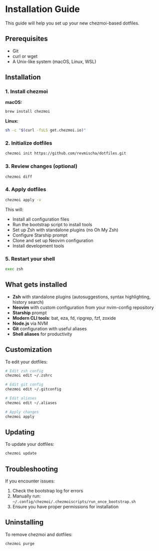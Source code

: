 # Installation Guide

This guide will help you set up your new chezmoi-based dotfiles.

## Prerequisites

- Git
- curl or wget
- A Unix-like system (macOS, Linux, WSL)

## Installation

### 1. Install chezmoi

**macOS:**

```bash
brew install chezmoi
```

**Linux:**

```bash
sh -c "$(curl -fsLS get.chezmoi.io)"
```

### 2. Initialize dotfiles

```bash
chezmoi init https://github.com/revmischa/dotfiles.git
```

### 3. Review changes (optional)

```bash
chezmoi diff
```

### 4. Apply dotfiles

```bash
chezmoi apply -v
```

This will:

- Install all configuration files
- Run the bootstrap script to install tools
- Set up Zsh with standalone plugins (no Oh My Zsh)
- Configure Starship prompt
- Clone and set up Neovim configuration
- Install development tools

### 5. Restart your shell

```bash
exec zsh
```

## What gets installed

- **Zsh** with standalone plugins (autosuggestions, syntax highlighting, history search)
- **Neovim** with custom configuration from your nvim-config repository
- **Starship** prompt
- **Modern CLI tools**: bat, eza, fd, ripgrep, fzf, zoxide
- **Node.js** via NVM
- **Git** configuration with useful aliases
- **Shell aliases** for productivity

## Customization

To edit your dotfiles:

```bash
# Edit zsh config
chezmoi edit ~/.zshrc

# Edit git config
chezmoi edit ~/.gitconfig

# Edit aliases
chezmoi edit ~/.aliases

# Apply changes
chezmoi apply
```

## Updating

To update your dotfiles:

```bash
chezmoi update
```

## Troubleshooting

If you encounter issues:

1. Check the bootstrap log for errors
2. Manually run: `~/.config/chezmoi/.chezmoiscripts/run_once_bootstrap.sh`
3. Ensure you have proper permissions for installation

## Uninstalling

To remove chezmoi and dotfiles:

```bash
chezmoi purge
```
